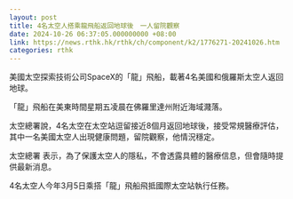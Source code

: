 ```yaml
---
layout: post
title: 4名太空人搭乘龍飛船返回地球後　一人留院觀察
date: 2024-10-26 06:37:05.000000000 +08:00
link: https://news.rthk.hk/rthk/ch/component/k2/1776271-20241026.htm
categories: rthk
---
```


美國太空探索技術公司SpaceX的「龍」飛船，載著4名美國和俄羅斯太空人返回地球。

「龍」飛船在美東時間星期五凌晨在佛羅里達州附近海域濺落。

太空總署說，4名太空在太空站逗留接近8個月返回地球後，接受常規醫療評估，其中一名美國太空人出現健康問題，留院觀察，他情況穩定。

太空總署 表示，為了保護太空人的隱私，不會透露具體的醫療信息，但會隨時提供最新消息。

4名太空人今年3月5日乘搭「龍」飛船飛抵國際太空站執行任務。
　
